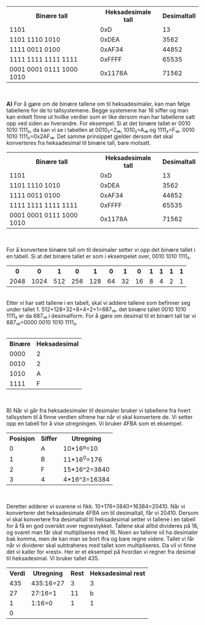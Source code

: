 <table style="width:100%">
  <tr>
    <th>Binære tall</th>
    <th>Heksadesimale tall</th> 
    <th>Desimaltall</th>
  </tr>
  <tr>
    <td>1101</td>
    <td>0xD</td> 
    <td>13</td>
  </tr>
  <tr>
    <td>1101 1110 1010</td>
    <td>0xDEA</td> 
    <td>3562</td>
  </tr>
  <tr>
    <td>1111 0011 0100</td>	 	
    <td>0xAF34</td>
    <td>44852</td>
  </tr>
  <tr>
    <td>1111 1111 1111 1111</td>
    <td>0xFFFF</td>
    <td>65535</td>
  </tr>
  <tr>
    <td>0001 0001 0111 1000 1010</td>
    <td>0x1178A</td>
    <td>71562</td>
  </tr>
</table>
<br>

<b>A)</b>
For å gjøre om de binære tallene om til heksadesimaler, kan man følge tabellene for de to tallsystemene. Begge systemene har 16 siffer og man kan enkelt finne ut hvilke verdier som er like dersom man har tabellene satt opp ved siden av hverandre. For eksempel:
Si at det binære tallet er 0010 1010 1111&#8322;, da kan vi se i tabellen at 0010&#8322;=2&#8321;&#8326;, 1010&#8322;=A&#8321;&#8326; og 1111&#8322;=F&#8321;&#8326;. 0010 1010 1111&#8322;=0x2AF&#8321;&#8326;. Det samme prinsippet gjelder dersom det skal konverteres fra heksadesimal til binære tall, bare motsatt.
<br>
<table style="width:100%">
  <tr>
    <th>Binære tall</th>
    <th>Heksadesimale tall</th> 
    <th>Desimaltall</th>
  </tr>
  <tr>
    <td>1101</td>
    <td>0xD</td> 
    <td>13</td>
  </tr>
  <tr>
    <td>1101 1110 1010</td>
    <td>0xDEA</td> 
    <td>3562</td>
  </tr>
  <tr>
    <td>1111 0011 0100</td>	 	
    <td>0xAF34</td>
    <td>44852</td>
  </tr>
  <tr>
    <td>1111 1111 1111 1111</td>
    <td>0xFFFF</td>
    <td>65535</td>
  </tr>
  <tr>
    <td>0001 0001 0111 1000 1010</td>
    <td>0x1178A</td>
    <td>71562</td>
  </tr>
</table>
<br>

For å konvertere binære tall om til desimaler setter vi opp det binære tallet i en tabell. Si at det binære tallet er som i eksempelet over, 0010 1010 1111&#8322;.
<br>
<table style="width:100%">
  <tr>
    <th>0</th>
    <th>0</th>
    <th>1</th>
    <th>0</th>
    <th>1</th>
    <th>0</th>
    <th>1</th>
    <th>0</th>
    <th>1</th>
    <th>1</th>
    <th>1</th>
    <th>1</th>
  </tr>
  <tr>
    <td>2048</td>
    <td>1024</td>
    <td>512</td>
    <td>256</td>
    <td>128</td>
    <td>64</td>
    <td>32</td>
    <td>16</td>
    <td>8</td>
    <td>4</td>
    <td>2</td>
    <td>1</td>
   </tr>
</table>

<br>
Etter vi har satt tallene i en tabell, skal vi addere tallene som befinner seg under tallet 1. 
512+128+32+8+4+2+1=687&#8321;&#8320;. det binære tallet 0010 1010 1111&#8322; er da 687&#8321;&#8320; i desimalform. For å gjøre om desimal til et binært tall tar vi 687&#8321;&#8320;=0000 0010 1010 1111&#8322;.
<br>
<br>
<table style="width:100%">
  <tr>
    <th>Binære</th>
    <th>Heksadesimal</th>
  </tr>
  <tr>    
    <td>0000</td>
    <td>2</td>

</tr>  
  <tr>
    <td>0010</td>
    <td>2</td>
  </tr>
  <tr>
    <td>1010</td>
    <td>A</td>
  </tr>
  <tr>
    <td>1111</td>
    <td>F</td>
  </tr>
</table>
<br>

B) Når vi går fra heksadesimaler til desimaler bruker vi tabellene fra hvert tallsystem til å finne verdien sifrene har når vi skal konvertere de. Vi setter opp en tabell for å vise utregningen. Vi bruker 4FBA som et eksempel.
<table style="width:100%">
  <tr>
    <th>Posisjon</th>
    <th>Siffer</th> 
    <th>Utregning</th>
  </tr>
  <tr>
    <td>0</td>
    <td>A</td> 
    <td>10*16º=10</td>
  </tr>
  <tr>
    <td>1</td>
    <td>B</td> 
    <td>11*16<sup>0</sup>=176</td>
  </tr>
  <tr>
    <td>2</td>	 	
    <td>F</td>
    <td>15*16^2=3840</td>
  </tr>
  <tr>
    <td>3</td>
    <td>4</td>
    <td>4*16^3=16384</td>
  </tr>
 </table>
<br>

Deretter adderer vi svarene vi fikk. 10+176+3840+16384=20410. Når vi konverterer det heksadesimale 4FBA om til desimaltall, får vi 20410. 
Dersom vi skal konvertere fra desimaltall til heksadesimal setter vi tallene i en tabell for å få en god oversikt over regnestykket. Tallene skal alltid divideres på 16, og svaret man får skal multipliseres med 16. Noen av tallene vil ha desimaler bak komma, men de kan man se bort ifra og bare regne videre. Tallet vi får når vi dividerer skal subtraheres med tallet som multipliseres. Da vil vi finne det vi kaller for «rest».  Her er et eksempel på hvordan vi regner fra desimal til heksadesimal. Vi bruker tallet 435.
<br>
<table style="width:100%">
  <tr>
    <th>Verdi</th>
    <th>Utregning</th> 
    <th>Rest</th>
    <th>Heksadesimal rest</th>
  </tr>
  <tr>
    <td>435</td>
    <td>435:16=27</td> 
    <td>3</td>
    <td>3</td>
  </tr>
  <tr>
    <td>27</td>
    <td>27:16=1</td> 
    <td>11</td>
    <td>b</td>
  </tr>
  <tr>
    <td>1</td>	 	
    <td>1:16=0</td>
    <td>1</td>
    <td>1</td>
  </tr>
  <tr>
    <td>0</td>
    <td></td>
    <td></td>
    <td></td>
  </tr>
 </table>
<br>
